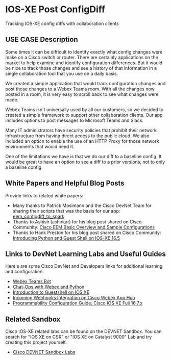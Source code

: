# IOS-XE Post ConfigDiff
Tracking IOS-XE config diffs with collaboration clients 

## USE CASE Description
 
Some times it can be difficult to identify exactly what config changes were make on a Cisco switch or router.  There are certainly applications on the market to help examine and identify configuration differences.  But it would be nice to track those changes and see a history of that information in a single collaboration tool that you use on a daily basis.

We created a simple application that would track configuration changes and post those changes to a Webex Teams room.  With all the changes now posted in a room, it is very easy to scroll back to see what changes were made.  

Webex Teams isn't universally used by all our customers, so we decided to created a simple framework to support other collaboration clients.  Our app includes options to post messages to Microsoft Teams and Slack.

Many IT administrators have security policies that prohibit their network infrastructure from having direct access to the public cloud.  We also included an option to enable the use of an HTTP Proxy for those network environments that would need it.

One of the limitations we have is that we do our diff to a baseline config.  It would be great to have an option to see a diff to a prior versions, not to only a baseline config.


## White Papers and Helpful Blog Posts
Provide links to related white papers:
* Many thanks to Patrick Mosimann and the Cisco DevNet Team for sharing their scripts that was the basis for our app:  [eem_configdiff_to_spark](https://github.com/CiscoDevNet/python_code_samples_network/tree/master/eem_configdiff_to_spark)
* Thanks to Ashish (ashirkar) for his blog post shared on Cisco Community:
  [Cisco EEM Basic Overview and Sample Configurations](https://community.cisco.com/t5/networking-documents/cisco-eem-basic-overview-and-sample-configurations/ta-p/3148479)
* Thanks to Hank Preston for his blog post shared on Cisco Community:
  [Introducing Python and Guest Shell on IOS-XE 16.5](https://community.cisco.com/t5/developer-general-blogs/introducing-python-and-guest-shell-on-ios-xe-16-5/ba-p/3661394)

## Links to DevNet Learning Labs and Useful Guides
Here's are some Cisco DevNet and Developers links for additional learning and configuration.
* [Webex Teams Bot](https://developer.webex.com/docs/bots)
* [Chat-Ops with Webex and Python](https://developer.cisco.com/learning/lab/collab-spark-chatops-bot-itp/step/1)
* [Introduction to Guestshell on IOS XE](https://developer.cisco.com/learning/modules/net_app_hosting)
* [Incoming Webhooks Integration on Cisco Webex App Hub](https://apphub.webex.com/messaging/applications/incoming-webhooks-cisco-systems-38054)
* [Programmability Configuration Guide, Cisco IOS XE Fuji 16.7.x](https://www.cisco.com/c/en/us/td/docs/ios-xml/ios/prog/configuration/167/b_167_programmability_cg/guest_shell.html)

## Related Sandbox
Cisco IOS-XE related labs can be found on the DEVNET Sandbox.  You can search for "IOS XE on CSR" or "IOS XE on Catalyst 9000" Lab and try creating this project yourself.
* [Cisco DEVNET Sandbox Labs](https://devnetsandbox.cisco.com)
